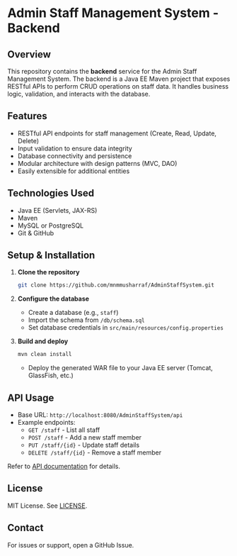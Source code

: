 # Admin Staff Management System - Backend

## Overview

This repository contains the **backend** service for the Admin Staff Management System. The backend is a Java EE Maven project that exposes RESTful APIs to perform CRUD operations on staff data. It handles business logic, validation, and interacts with the database.

## Features

- RESTful API endpoints for staff management (Create, Read, Update, Delete)
- Input validation to ensure data integrity
- Database connectivity and persistence
- Modular architecture with design patterns (MVC, DAO)
- Easily extensible for additional entities

## Technologies Used

- Java EE (Servlets, JAX-RS)
- Maven
- MySQL or PostgreSQL
- Git & GitHub

## Setup & Installation

1. **Clone the repository**
   ```bash
   git clone https://github.com/mnmmusharraf/AdminStaffSystem.git
   ```

2. **Configure the database**
   - Create a database (e.g., `staff`)
   - Import the schema from `/db/schema.sql`
   - Set database credentials in `src/main/resources/config.properties`

3. **Build and deploy**
   ```bash
   mvn clean install
   ```
   - Deploy the generated WAR file to your Java EE server (Tomcat, GlassFish, etc.)

## API Usage

- Base URL: `http://localhost:8080/AdminStaffSystem/api`
- Example endpoints:
  - `GET /staff` - List all staff
  - `POST /staff` - Add a new staff member
  - `PUT /staff/{id}` - Update staff details
  - `DELETE /staff/{id}` - Remove a staff member

Refer to [API documentation](docs/API.md) for details.

## License

MIT License. See [LICENSE](LICENSE).

## Contact

For issues or support, open a GitHub Issue.
